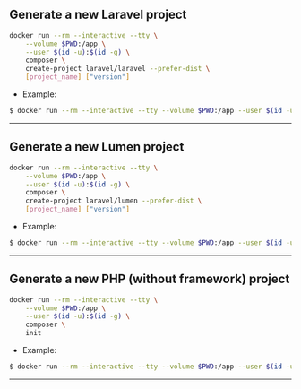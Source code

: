 ## Generate a new Laravel project

```bash
docker run --rm --interactive --tty \
    --volume $PWD:/app \
    --user $(id -u):$(id -g) \
    composer \
    create-project laravel/laravel --prefer-dist \
    [project_name] ["version"]
```

- Example: 
```bash
$ docker run --rm --interactive --tty --volume $PWD:/app --user $(id -u):$(id -g) composer create-project laravel/laravel --prefer-dist my_project "5.8.*"
```
___
## Generate a new Lumen project

```bash
docker run --rm --interactive --tty \
    --volume $PWD:/app \
    --user $(id -u):$(id -g) \
    composer \
    create-project laravel/lumen --prefer-dist \
    [project_name] ["version"]
```

- Example: 
```bash
$ docker run --rm --interactive --tty --volume $PWD:/app --user $(id -u):$(id -g) composer create-project laravel/lumen --prefer-dist my_project "5.8.*"
```
___
## Generate a new PHP (without framework) project

```bash
docker run --rm --interactive --tty \
    --volume $PWD:/app \
    --user $(id -u):$(id -g) \
    composer \
    init
```

- Example: 
```bash
$ docker run --rm --interactive --tty --volume $PWD:/app --user $(id -u):$(id -g) composer init
```
___